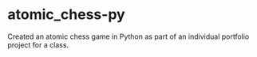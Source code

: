 # atomic_chess-py
Created an atomic chess game in Python as part of an individual portfolio project for a class. 
